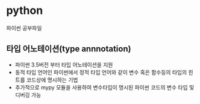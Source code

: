 # python
파이썬 공부파일

## 타입 어노테이션(type annnotation)
- 파이썬 3.5버전 부터 타입 어노테이션을 지원
- 동적 타입 언어인 파이썬에서 정적 타입 언어와 같이 변수 혹은 함수등의 타입의 힌트를 코드상에 명시하는 기법
- 추가적으로 mypy 모듈을 사용하여 변수타입이 명시된 파이썬 코드의 변수 타입 및 디버깅 가능
